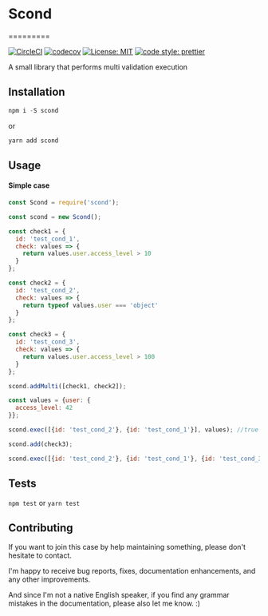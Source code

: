 # Scond
=========


[![CircleCI](https://circleci.com/gh/dronbas/scond.svg?style=svg)](https://circleci.com/gh/dronbas/scond)
[![codecov](https://codecov.io/gh/dronbas/scond/branch/master/graph/badge.svg)](https://codecov.io/gh/dronbas/scond)
[![License: MIT](https://img.shields.io/badge/License-MIT-yellow.svg)](https://opensource.org/licenses/MIT)
[![code style: prettier](https://img.shields.io/badge/code_style-prettier-ff69b4.svg)](https://github.com/prettier/prettier)

A small library that performs multi validation execution

## Installation
```javascript
npm i -S scond
```
or
```javascript
yarn add scond
```
## Usage
#### Simple case
```javascript
const Scond = require('scond');

const scond = new Scond();

const check1 = {
  id: 'test_cond_1',
  check: values => {
    return values.user.access_level > 10
  }
};

const check2 = {
  id: 'test_cond_2',
  check: values => {
    return typeof values.user === 'object'
  }
};

const check3 = {
  id: 'test_cond_3',
  check: values => {
    return values.user.access_level > 100
  }
};

scond.addMulti([check1, check2]);

const values = {user: {
  access_level: 42
}};

scond.exec([{id: 'test_cond_2'}, {id: 'test_cond_1'}], values); //true

scond.add(check3);

scond.exec([{id: 'test_cond_2'}, {id: 'test_cond_1'}, {id: 'test_cond_3'}], values); //false

```


## Tests

  `npm test`
  or
  `yarn test`

## Contributing

If you want to join this case by help maintaining something, please don't hesitate to contact.

I'm happy to receive bug reports, fixes, documentation enhancements, and any other improvements.

And since I'm not a native English speaker, if you find any grammar mistakes in the documentation, please also let me know. :)